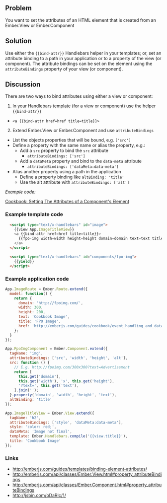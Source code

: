 ## Problem
You want to set the attributes of an HTML element that is created from an Ember.View or Ember.Component

## Solution
Use either the `{{bind-attr}}` Handlebars helper in your templates; or, set an attribute binding to a path in your application or to a property of the view (or component). The attribute bindings can be set on the element using the `attributeBindings` property of your view (or component).

## Discussion

There are two ways to bind attributes using either a view or component:

1) In your Handlebars template (for a view or component) use the helper `{{bind-attr}}`  

* `<a {{bind-attr href=href title=title}}>`  
  
2) Extend Ember.View or Ember.Component and use `attributeBindings`  

* List the objects properties that will be bound, e.g. `['src']`
* Define a property with the same name or alias the property, e.g.:
  * Add a `src` property to bind the `src` attribute
    * `attributeBindings: ['src']`
  * Add a `dataMeta` property and bind to the `data-meta` attribute
    * `attributeBindings: ['dataMeta:data-meta']`
* Alias another property using a path in the application
  * Define a property binding like `altBinding: 'title'`
  * Use the alt attribute with `attributeBindings: ['alt']`


*Example code:*

<a class="jsbin-embed" href="http://jsbin.com/oDaRIc/1/embed?html,js,output">Cookbook: Setting The Attributes of a Component's Element</a><script src="http://static.jsbin.com/js/embed.js"></script>

### Example template code

```html
  <script type="text/x-handlebars" id="image">
    {{view App.ImageTitleView}}
    <a {{bind-attr href=href title=title}}>
      {{fpo-img width=width height=height domain=domain text=text title=title}}
    </a>
  </script>

  <script type="text/x-handlebars" id="components/fpo-img">
    {{yield}}
  </script>
```

### Example application code

```javascript
App.ImageRoute = Ember.Route.extend({
  model: function() {
    return {
      domain: 'http://fpoimg.com/',
      width: 300,
      height: 200,
      text: 'Cookbook Image',
      title: 'FPO Image',
      href: 'http://emberjs.com/guides/cookbook/event_handling_and_data_binding/setting_the_attributes_of_a_views_element'
    };
  }
});

App.FpoImgComponent = Ember.Component.extend({
  tagName: 'img',
  attributeBindings: ['src', 'width', 'height', 'alt'],
  src: function () {
    // E.g. http://fpoimg.com/300x300?text=Advertisement
    return [
      this.get('domain'),
      this.get('width'), 'x', this.get('height'),
      '?text=', this.get('text'),
    ].join('');
  }.property('domain', 'width', 'height', 'text'),
  altBinding: 'title'
});

App.ImageTitleView = Ember.View.extend({
  tagName: 'h2',
  attributeBindings: ['style', 'dataMeta:data-meta'],
  style: 'color: red;',
  dataMeta: 'Image not final',
  template: Ember.Handlebars.compile('{{view.title}}'),
  title: 'Cookbook Image'
});
```

### Links

* <http://emberjs.com/guides/templates/binding-element-attributes/>
* <http://emberjs.com/api/classes/Ember.View.html#property_attributeBindings>
* <http://emberjs.com/api/classes/Ember.Component.html#property_attributeBindings>
* <http://jsbin.com/oDaRIc/1/>
